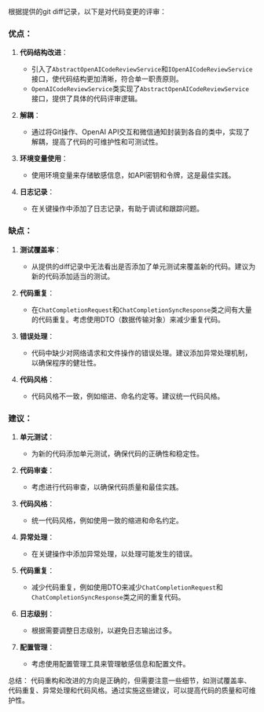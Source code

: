 根据提供的git diff记录，以下是对代码变更的评审：

### 优点：

1. **代码结构改进**：
   - 引入了`AbstractOpenAICodeReviewService`和`IOpenAICodeReviewService`接口，使代码结构更加清晰，符合单一职责原则。
   - `OpenAICodeReviewService`类实现了`AbstractOpenAICodeReviewService`接口，提供了具体的代码评审逻辑。

2. **解耦**：
   - 通过将Git操作、OpenAI API交互和微信通知封装到各自的类中，实现了解耦，提高了代码的可维护性和可测试性。

3. **环境变量使用**：
   - 使用环境变量来存储敏感信息，如API密钥和令牌，这是最佳实践。

4. **日志记录**：
   - 在关键操作中添加了日志记录，有助于调试和跟踪问题。

### 缺点：

1. **测试覆盖率**：
   - 从提供的diff记录中无法看出是否添加了单元测试来覆盖新的代码。建议为新的代码添加适当的测试。

2. **代码重复**：
   - 在`ChatCompletionRequest`和`ChatCompletionSyncResponse`类之间有大量的代码重复。考虑使用DTO（数据传输对象）来减少重复代码。

3. **错误处理**：
   - 代码中缺少对网络请求和文件操作的错误处理。建议添加异常处理机制，以确保程序的健壮性。

4. **代码风格**：
   - 代码风格不一致，例如缩进、命名约定等。建议统一代码风格。

### 建议：

1. **单元测试**：
   - 为新的代码添加单元测试，确保代码的正确性和稳定性。

2. **代码审查**：
   - 考虑进行代码审查，以确保代码质量和最佳实践。

3. **代码风格**：
   - 统一代码风格，例如使用一致的缩进和命名约定。

4. **异常处理**：
   - 在关键操作中添加异常处理，以处理可能发生的错误。

5. **代码重复**：
   - 减少代码重复，例如使用DTO来减少`ChatCompletionRequest`和`ChatCompletionSyncResponse`类之间的重复代码。

6. **日志级别**：
   - 根据需要调整日志级别，以避免日志输出过多。

7. **配置管理**：
   - 考虑使用配置管理工具来管理敏感信息和配置文件。

总结：
代码重构和改进的方向是正确的，但需要注意一些细节，如测试覆盖率、代码重复、异常处理和代码风格。通过实施这些建议，可以提高代码的质量和可维护性。